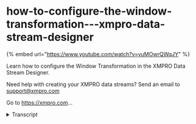# how-to-configure-the-window-transformation---xmpro-data-stream-designer
{% embed url="https://www.youtube.com/watch?v=yuMOwrQWqJY" %}



Learn how to configure the Window Transformation in the XMPRO Data Stream Designer. 

Need help with creating your XMPRO data streams? Send an email to support@xmpro.com 

Go to https://xmpro.com...
<details>
<summary>Transcript</summary>Learn how to configure the Window Transformation in the XMPRO Data Stream Designer. 

Need help with creating your XMPRO data streams? Send an email to support@xmpro.com 

Go to https://xmpro.com...
what we are going to do here is look at

how to set up and configure the window

transformation agent

this agent allows for data to buffer for

an allocated amount of time before it is

pushed further along the stream

i already have an event simulator agent

setup and configured

which will simulate the number of

readings coming from sensors

i also have an event printer agent setup

which will help us see what the data

looks like when we are running our

stream

go to the toolbox and search for window

you will find it under transformations

click on the agent and drag it to the

canvas

connect the output endpoint of the event

simulator agent to the input endpoint of

the window agent

and the output endpoint of the window

agent to the input endpoint of the event

printer agent

note that a default name has been

assigned to your window agent

to rename this agent click on the white

space and start typing

click somewhere else on the canvas and

click save

double click on your window agent

this is where you will be configuring

your agent

first make sure you're using the correct

collection

if not select another collection from

the drop-down

next you need to configure your window

from the drop-down select the time unit

you'd like to use

i would like to buffer my data for five

seconds so i'm going to select second

and go i'm going to set the size to five

click apply click save

now i want to run my stream for that i'm

going to click on publish

to view the live data click on live view

and select your event printer agent and

click save

give it a second

and you'll see that i start coming

through to expand the page click on

maximize
</details>